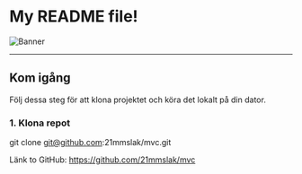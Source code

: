 My README file!
===================

![Banner](img/banner.png)

---

## Kom igång

Följ dessa steg för att klona projektet och köra det lokalt på din dator.

### 1. Klona repot

git clone git@github.com:21mmslak/mvc.git

Länk to GitHub: https://github.com/21mmslak/mvc
